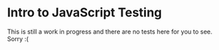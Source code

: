 # Intro to JavaScript Testing

This is still a work in progress and there are no tests here for you to see. Sorry :(